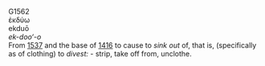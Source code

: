 <body>
  <p>G1562<br>  ἐκδύω  <br> ekduō  <br><i>ek-doo‘-o </i><br>From <a href="g1537.htm">1537</a> and the base of <a href="g1416.htm">1416</a>  to cause to <i>sink</i> <i>out</i> of, that is, (specifically as of clothing) to <i>divest:</i> - strip, take off from, unclothe.<br></p>
 </body>